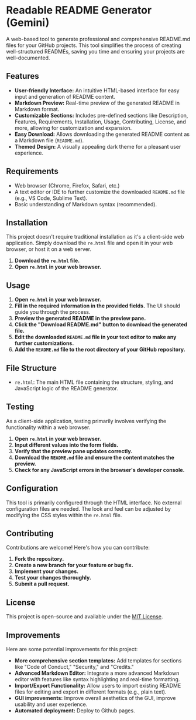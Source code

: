 # Readable README Generator (Gemini)

A web-based tool to generate professional and comprehensive README.md files for your GitHub projects. This tool simplifies the process of creating well-structured READMEs, saving you time and ensuring your projects are well-documented.

## Features

*   **User-friendly Interface:** An intuitive HTML-based interface for easy input and generation of README content.
*   **Markdown Preview:** Real-time preview of the generated README in Markdown format.
*   **Customizable Sections:** Includes pre-defined sections like Description, Features, Requirements, Installation, Usage, Contributing, License, and more, allowing for customization and expansion.
*   **Easy Download:** Allows downloading the generated README content as a Markdown file (`README.md`).
*   **Themed Design:** A visually appealing dark theme for a pleasant user experience.

## Requirements

*   Web browser (Chrome, Firefox, Safari, etc.)
*   A text editor or IDE to further customize the downloaded `README.md` file (e.g., VS Code, Sublime Text).
*   Basic understanding of Markdown syntax (recommended).

## Installation

This project doesn't require traditional installation as it's a client-side web application. Simply download the `re.html` file and open it in your web browser, or host it on a web server.

1.  **Download the `re.html` file.**
2.  **Open `re.html` in your web browser.**

## Usage

1.  **Open `re.html` in your web browser.**
2.  **Fill in the required information in the provided fields.**  The UI should guide you through the process.
3.  **Preview the generated README in the preview pane.**
4.  **Click the "Download README.md" button to download the generated file.**
5.  **Edit the downloaded `README.md` file in your text editor to make any further customizations.**
6.  **Add the `README.md` file to the root directory of your GitHub repository.**

## File Structure

*   `re.html`: The main HTML file containing the structure, styling, and JavaScript logic of the README generator.

## Testing

As a client-side application, testing primarily involves verifying the functionality within a web browser.

1.  **Open `re.html` in your web browser.**
2.  **Input different values into the form fields.**
3.  **Verify that the preview pane updates correctly.**
4.  **Download the `README.md` file and ensure the content matches the preview.**
5.  **Check for any JavaScript errors in the browser's developer console.**

## Configuration

This tool is primarily configured through the HTML interface. No external configuration files are needed. The look and feel can be adjusted by modifying the CSS styles within the `re.html` file.

## Contributing

Contributions are welcome! Here's how you can contribute:

1.  **Fork the repository.**
2.  **Create a new branch for your feature or bug fix.**
3.  **Implement your changes.**
4.  **Test your changes thoroughly.**
5.  **Submit a pull request.**

## License

This project is open-source and available under the [MIT License](LICENSE).

## Improvements

Here are some potential improvements for this project:

*   **More comprehensive section templates:** Add templates for sections like "Code of Conduct," "Security," and "Credits."
*   **Advanced Markdown Editor:** Integrate a more advanced Markdown editor with features like syntax highlighting and real-time formatting.
*   **Import/Export Functionality:** Allow users to import existing README files for editing and export in different formats (e.g., plain text).
*   **GUI improvements:** Improve overall aesthetics of the GUI, improve usability and user experience.
*   **Automated deployment:** Deploy to Github pages.
